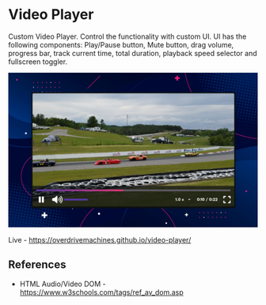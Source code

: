# Video Player

Custom Video Player. Control the functionality with custom UI. UI has the following components: Play/Pause button, Mute button, drag volume, progress bar, track current time, total duration, playback speed selector and fullscreen toggler.

![Preview](preview.png)

Live - https://overdrivemachines.github.io/video-player/

## References

- HTML Audio/Video DOM - https://www.w3schools.com/tags/ref_av_dom.asp
